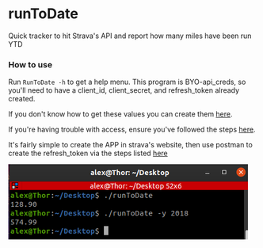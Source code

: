 # runToDate
Quick tracker to hit Strava's API and report how many miles have been run YTD

### How to use

Run `RunToDate -h` to get a help menu. This program is BYO-api_creds, so you'll need to have a client_id, client_secret, and refresh_token already created. 

If you don't know how to get these values you can create them [here](https://developers.strava.com/). 

If you're having trouble with access, ensure you've followed the steps [here](https://developers.strava.com/docs/getting-started/). 

It's fairly simple to create the APP in strava's website, then use postman to create the refresh_token via the steps listed [here](https://developers.strava.com/docs/getting-started/#oauth)


![Example Run](https://github.com/ajcollins0/runToDate/blob/master/images/i1.png)
